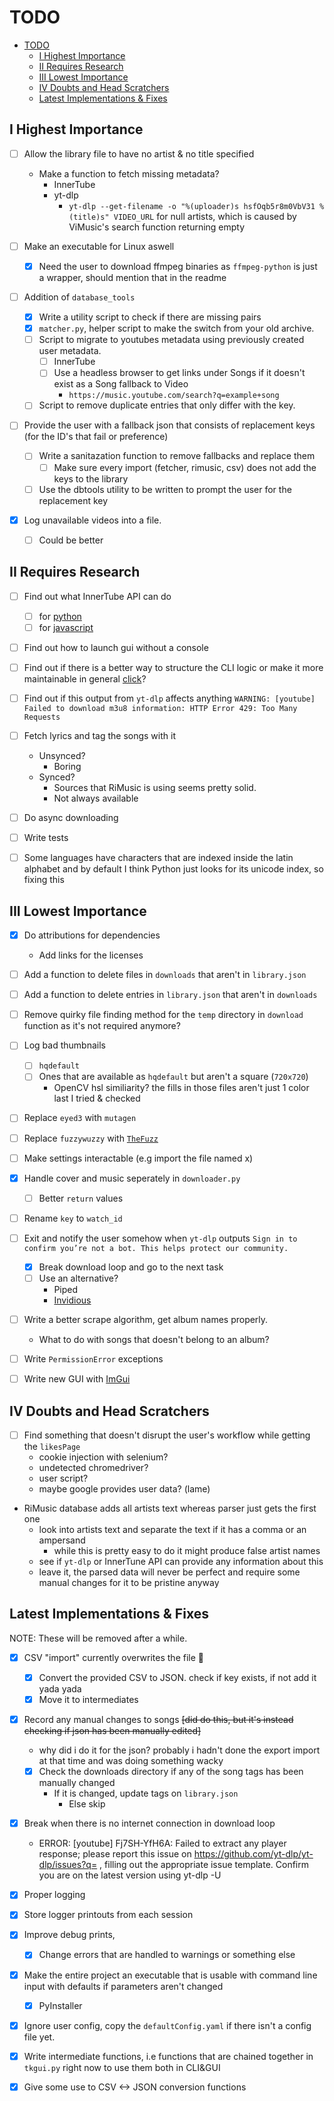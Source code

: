 # TODO

- [TODO](#todo)
  - [I Highest Importance](#i-highest-importance)
  - [II Requires Research](#ii-requires-research)
  - [III Lowest Importance](#iii-lowest-importance)
  - [IV Doubts and Head Scratchers](#iv-doubts-and-head-scratchers)
  - [Latest Implementations \& Fixes](#latest-implementations--fixes)

## I Highest Importance

- [ ] Allow the library file to have no artist & no title specified
  - Make a function to fetch missing metadata?
    - InnerTube
    - yt-dlp
      - `yt-dlp --get-filename -o "%(uploader)s hsfOqb5r8m0VbV31 %(title)s" VIDEO_URL` for null artists, which is caused by ViMusic's search function returning empty

- [ ] Make an executable for Linux aswell
  - [x] Need the user to download ffmpeg binaries as `ffmpeg-python` is just a wrapper, should mention that in the readme

- [ ] Addition of `database_tools`
  - [x] Write a utility script to check if there are missing pairs
  - [x] `matcher.py`, helper script to make the switch from your old archive.
  - [ ] Script to migrate to youtubes metadata using previously created user metadata.
    - [ ] InnerTube
    - [ ] Use a headless browser to get links under Songs if it doesn't exist as a Song fallback to Video
      - `https://music.youtube.com/search?q=example+song`
  - [ ] Script to remove duplicate entries that only differ with the key.

- [ ] Provide the user with a fallback json that consists of replacement keys \(for the ID's that fail or preference\)
  - [ ] Write a sanitazation function to remove fallbacks and replace them
    - [ ] Make sure every import (fetcher, rimusic, csv) does not add the keys to the library
  - [ ] Use the dbtools utility to be written to prompt the user for the replacement key

- [x] Log unavailable videos into a file.
  - [ ] Could be better

## II Requires Research

- [ ] Find out what InnerTube API can do
  - [ ] for [python](https://github.com/tombulled/innertube)
  - [ ] for [javascript](https://github.com/LuanRT/YouTube.js/)

- [ ] Find out how to launch gui without a console

- [ ] Find out if there is a better way to structure the CLI logic or make it more maintainable in general [click](https://click.palletsprojects.com/en/8.1.x/)?

- [ ] Find out if this output from `yt-dlp` affects anything `WARNING: [youtube] Failed to download m3u8 information: HTTP Error 429: Too Many Requests`

- [ ] Fetch lyrics and tag the songs with it
  - Unsynced?
    - Boring
  - Synced?
    - Sources that RiMusic is using seems pretty solid.
    - Not always available

- [ ] Do async downloading

- [ ] Write tests

- [ ] Some languages have characters that are indexed inside the latin alphabet and by default I think Python just looks for its unicode index, so fixing this

## III Lowest Importance

- [x] Do attributions for dependencies
  - Add links for the licenses

- [ ] Add a function to delete files in `downloads` that aren't in `library.json`

- [ ] Add a function to delete entries in `library.json` that aren't in `downloads`

- [ ] Remove quirky file finding method for the `temp` directory in `download` function as it's not required anymore?

- [ ] Log bad thumbnails
  - [ ] `hqdefault`
  - [ ] Ones that are available as `hqdefault` but aren't a square (`720x720`)
    - OpenCV hsl similiarity? the fills in those files aren't just 1 color last I tried & checked

- [ ] Replace `eyed3` with `mutagen`

- [ ] Replace `fuzzywuzzy` with [`TheFuzz`](https://github.com/seatgeek/thefuzz)

- [ ] Make settings interactable (e.g import the file named x)

- [x] Handle cover and music seperately in `downloader.py`
  - [ ] Better `return` values

- [ ] Rename `key` to `watch_id`

- [ ] Exit and notify the user somehow when `yt-dlp` outputs `Sign in to confirm you’re not a bot. This helps protect our community.`
  - [x] Break download loop and go to the next task
  - [ ] Use an alternative?
    - Piped
    - [Invidious](https://github.com/grqz/yt-dlp-invidious)

- [ ] Write a better scrape algorithm, get album names properly.
  - What to do with songs that doesn't belong to an album?

- [ ] Write `PermissionError` exceptions

- [ ] Write new GUI with [ImGui](https://github.com/hoffstadt/DearPyGui)

## IV Doubts and Head Scratchers

- [ ] Find something that doesn't disrupt the user's workflow while getting the `likesPage`
  - cookie injection with selenium?
  - undetected chromedriver?
  - user script?
  - maybe google provides user data? (lame)

- RiMusic database adds all artists text whereas parser just gets the first one
  - look into artists text and separate the text if it has a comma or an ampersand
    - while this is pretty easy to do it might produce false artist names
  - see if `yt-dlp` or InnerTune API can provide any information about this
  - leave it, the parsed data will never be perfect and require some manual changes for it to be pristine anyway

## Latest Implementations & Fixes

NOTE: These will be removed after a while.

- [x] CSV "import" currently overwrites the file :facepalm:
  - [x] Convert the provided CSV to JSON. check if key exists, if not add it yada yada
  - [x] Move it to intermediates

- [x] Record any manual changes to songs ~~\[did do this, but it's instead checking if json has been manually edited\]~~
  - why did i do it for the json? probably i hadn't done the export import at that time and was doing something wacky
  - [x] Check the downloads directory if any of the song tags has been manually changed
    - If it is changed, update tags on `library.json`
      - Else skip

- [x] Break when there is no internet connection in download loop
  - ERROR: [youtube] Fj7SH-YfH6A: Failed to extract any player response; please report this issue on  <https://github.com/yt-dlp/yt-dlp/issues?q=> , filling out the appropriate issue template. Confirm you are on the latest version using  yt-dlp -U

- [x] Proper logging

- [x] Store logger printouts from each session

- [x] Improve debug prints,
  - [x] Change errors that are handled to warnings or something else

- [x] Make the entire project an executable that is usable with command line input with defaults if parameters aren't changed
  - [x] PyInstaller

- [x] Ignore user config, copy the `defaultConfig.yaml` if there isn't a config file yet.

- [x] Write intermediate functions, i.e functions that are chained together in `tkgui.py` right now to use them both in CLI&GUI

- [x] Give some use to CSV <-> JSON conversion functions
